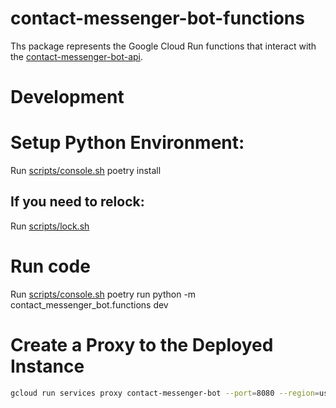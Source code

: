 # contact-messenger-bot-functions

Ths package represents the Google Cloud Run functions that interact with the [contact-messenger-bot-api](../contact-messenger-bot-api/).

# Development

# Setup Python Environment:

Run [scripts/console.sh](../scripts/console.sh) poetry install

## If you need to relock:

Run [scripts/lock.sh](../scripts/lock.sh)

# Run code

Run [scripts/console.sh](../scripts/console.sh) poetry run python -m contact_messenger_bot.functions dev

# Create a Proxy to the Deployed Instance

```sh
gcloud run services proxy contact-messenger-bot --port=8080 --region=us-central1
```
